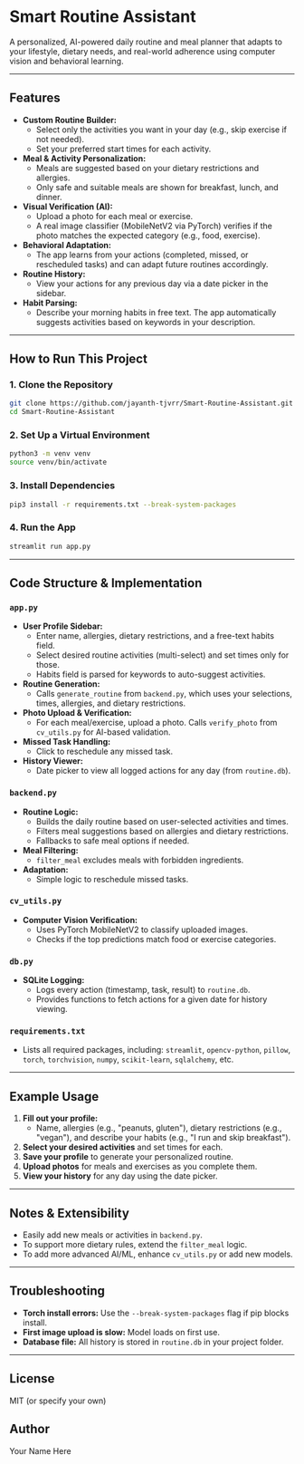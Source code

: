 # Smart Routine Assistant

A personalized, AI-powered daily routine and meal planner that adapts to your lifestyle, dietary needs, and real-world adherence using computer vision and behavioral learning.

---

## Features

- **Custom Routine Builder:**
  - Select only the activities you want in your day (e.g., skip exercise if not needed).
  - Set your preferred start times for each activity.
- **Meal & Activity Personalization:**
  - Meals are suggested based on your dietary restrictions and allergies.
  - Only safe and suitable meals are shown for breakfast, lunch, and dinner.
- **Visual Verification (AI):**
  - Upload a photo for each meal or exercise.
  - A real image classifier (MobileNetV2 via PyTorch) verifies if the photo matches the expected category (e.g., food, exercise).
- **Behavioral Adaptation:**
  - The app learns from your actions (completed, missed, or rescheduled tasks) and can adapt future routines accordingly.
- **Routine History:**
  - View your actions for any previous day via a date picker in the sidebar.
- **Habit Parsing:**
  - Describe your morning habits in free text. The app automatically suggests activities based on keywords in your description.

---

## How to Run This Project

### 1. **Clone the Repository**
```bash
git clone https://github.com/jayanth-tjvrr/Smart-Routine-Assistant.git
cd Smart-Routine-Assistant
```

### 2. **Set Up a Virtual Environment**
```bash
python3 -m venv venv
source venv/bin/activate
```

### 3. **Install Dependencies**
```bash
pip3 install -r requirements.txt --break-system-packages
```

### 4. **Run the App**
```bash
streamlit run app.py
```

---

## Code Structure & Implementation

### `app.py`  
- **User Profile Sidebar:**
  - Enter name, allergies, dietary restrictions, and a free-text habits field.
  - Select desired routine activities (multi-select) and set times only for those.
  - Habits field is parsed for keywords to auto-suggest activities.
- **Routine Generation:**
  - Calls `generate_routine` from `backend.py`, which uses your selections, times, allergies, and dietary restrictions.
- **Photo Upload & Verification:**
  - For each meal/exercise, upload a photo. Calls `verify_photo` from `cv_utils.py` for AI-based validation.
- **Missed Task Handling:**
  - Click to reschedule any missed task.
- **History Viewer:**
  - Date picker to view all logged actions for any day (from `routine.db`).

### `backend.py`
- **Routine Logic:**
  - Builds the daily routine based on user-selected activities and times.
  - Filters meal suggestions based on allergies and dietary restrictions.
  - Fallbacks to safe meal options if needed.
- **Meal Filtering:**
  - `filter_meal` excludes meals with forbidden ingredients.
- **Adaptation:**
  - Simple logic to reschedule missed tasks.

### `cv_utils.py`
- **Computer Vision Verification:**
  - Uses PyTorch MobileNetV2 to classify uploaded images.
  - Checks if the top predictions match food or exercise categories.

### `db.py`
- **SQLite Logging:**
  - Logs every action (timestamp, task, result) to `routine.db`.
  - Provides functions to fetch actions for a given date for history viewing.

### `requirements.txt`
- Lists all required packages, including: `streamlit`, `opencv-python`, `pillow`, `torch`, `torchvision`, `numpy`, `scikit-learn`, `sqlalchemy`, etc.

---

## Example Usage

1. **Fill out your profile:**
   - Name, allergies (e.g., "peanuts, gluten"), dietary restrictions (e.g., "vegan"), and describe your habits (e.g., "I run and skip breakfast").
2. **Select your desired activities** and set times for each.
3. **Save your profile** to generate your personalized routine.
4. **Upload photos** for meals and exercises as you complete them.
5. **View your history** for any day using the date picker.

---

## Notes & Extensibility
- Easily add new meals or activities in `backend.py`.
- To support more dietary rules, extend the `filter_meal` logic.
- To add more advanced AI/ML, enhance `cv_utils.py` or add new models.

---

## Troubleshooting
- **Torch install errors:** Use the `--break-system-packages` flag if pip blocks install.
- **First image upload is slow:** Model loads on first use.
- **Database file:** All history is stored in `routine.db` in your project folder.

---

## License
MIT (or specify your own)

## Author
Your Name Here

